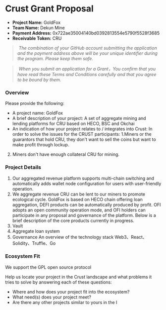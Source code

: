 # Crust Grant Proposal
 
* **Project Name:** GoldFox 
* **Team Name:** Dekun Mine
* **Payment Address:** 0x722ae35004140bd0392813554e5790f5528f3685
* **Receivable Token:** CRU 
 
> ️ *The combination of your GitHub account submitting the application and the payment address above will be your unique identifier during the program. Please keep them safe.*
 
> ️ *When you submit an application for a Grant，You confirm that you have read these Terms and Conditions carefully and that you agree to be bound by them.*
 
### Overview
 
Please provide the following:
  * A project name: GoldFox
  * A brief description of your project:
A set of aggregate mining and lending platforms for CRU based on HECO, BSC and Okchai
  * An indication of how your project relates to / integrates into Crust:
In order to solve the issues for the CRUST participants:
1.Miners or the guarantors that hold CRU, they don't want to sell the coins but want to make profit through lockup.
2. Miners don't have enough collateral CRU for mining.
### Project Details 
1. Our aggregated revenue platform supports multi-chain switching and automatically adds wallet node configuration for users with user-friendly operation.
2. We aggregate revenue CRU can be lent to our miners to promote ecological cycle.
GoldFox is based on HECO chain offering loan aggregation, DEFI products can be automatically produced by profit. OFI adopts an open community operation mode, and OFI holders can participate in any proposal and governance of the platform. Below is a brief description of the core products currently in progress.
1. Vault
2. Aggregate loan system
3. Governance
An overview of the technology stack
Web3、React、Solidity、Truffle、Go
 
### Ecosystem Fit 
We support the GPL open source protocol
 
Help us locate your project in the Crust landscape and what problems it tries to solve by answering each of these questions:
 
* Where and how does your project fit into the ecosystem? 
* What need(s) does your project meet? 
* Are there any other projects similar to yours in the I